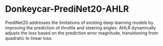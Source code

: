 # Donkeycar-PrediNet20-AHLR
PrediNet20 addresses the limitations of existing deep learning models by improving the prediction of throttle and steering angles. AHLR dynamically adjusts the loss based on the prediction error magnitude, transitioning from quadratic to linear loss.
